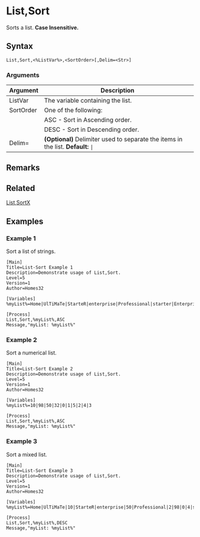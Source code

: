 # List,Sort

Sorts a list. **Case Insensitive.**

## Syntax

```pebakery
List,Sort,<%ListVar%>,<SortOrder>[,Delim=<Str>]
```

### Arguments

| Argument | Description |
| --- | --- |
| ListVar | The variable containing the list. |
| SortOrder | One of the following: |
|| ASC - Sort in Ascending order. |
|| DESC - Sort in Descending order. |
| Delim= | **(Optional)** Delimiter used to separate the items in the list. **Default:** `\|` |

## Remarks



## Related

[List,SortX](./SortX.md) 

## Examples

### Example 1

Sort a list of strings.

```pebakery
[Main]
Title=List-Sort Example 1
Description=Demonstrate usage of List,Sort.
Level=5
Version=1
Author=Homes32

[Variables]
%myList%=Home|UlTiMaTe|StarteR|enterprise|Professional|starter|Enterprise|PrOfEsSiOnAl|Starter|Ultimate

[Process]
List,Sort,%myList%,ASC
Message,"myList: %myList%"
```

### Example 2

Sort a numerical list.

```pebakery
[Main]
Title=List-Sort Example 2
Description=Demonstrate usage of List,Sort.
Level=5
Version=1
Author=Homes32

[Variables]
%myList%=10|98|50|32|0|1|5|2|4|3

[Process]
List,Sort,%myList%,ASC
Message,"myList: %myList%"
```

### Example 3

Sort a mixed list.

```pebakery
[Main]
Title=List-Sort Example 3
Description=Demonstrate usage of List,Sort.
Level=5
Version=1
Author=Homes32

[Variables]
%myList%=Home|UlTiMaTe|10|StarteR|enterprise|50|Professional|2|98|0|4|starter|Enterprise|1|PrOfEsSiOnAl|2|5|3|Starter|Ultimate

[Process]
List,Sort,%myList%,DESC
Message,"myList: %myList%"
```